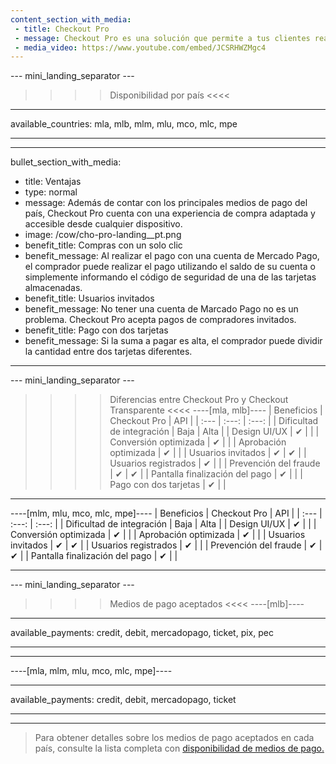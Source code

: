 ```yaml
---
content_section_with_media: 
 - title: Checkout Pro
 - message: Checkout Pro es una solución que permite a tus clientes realizar compras a través del formulario web de Mercado Pago. Al pagar con Checkout Pro, el comprador es dirigido a una página de Mercado Pago donde completará la transacción de manera segura y rápida y podrá pagar con los principales métodos de pago disponibles actualmente.
 - media_video: https://www.youtube.com/embed/JCSRHWZMgc4
---
```


--- mini_landing_separator ---

>>>> Disponibilidad por país <<<<
---
available_countries: mla, mlb, mlm, mlu, mco, mlc, mpe

---

---
bullet_section_with_media: 
 - title: Ventajas
 - type: normal
 - message: Además de contar con los principales medios de pago del país, Checkout Pro cuenta con una experiencia de compra adaptada y accesible desde cualquier dispositivo.
 - image: /cow/cho-pro-landing__pt.png
 - benefit_title: Compras con un solo clic
 - benefit_message: Al realizar el pago con una cuenta de Mercado Pago, el comprador puede realizar el pago utilizando el saldo de su cuenta o simplemente informando el código de seguridad de una de las tarjetas almacenadas.
 - benefit_title: Usuarios invitados
 - benefit_message: No tener una cuenta de Marcado Pago no es un problema. Checkout Pro acepta pagos de compradores invitados.
 - benefit_title: Pago con dos tarjetas
 - benefit_message: Si la suma a pagar es alta, el comprador puede dividir la cantidad entre dos tarjetas diferentes.
---

--- mini_landing_separator ---

>>>> Diferencias entre Checkout Pro y Checkout Transparente <<<<
----[mla, mlb]----
|      Beneficios                       | Checkout Pro | API |
| :--- | :---: | :---: |
| Dificultad de integración             | Baja | Alta |
| Design UI/UX                          | ✔ |   |
| Conversión optimizada                   | ✔ |   |
| Aprobación optimizada                   | ✔ |   |
| Usuarios invitados     			| ✔ | ✔ |
| Usuarios registrados     		| ✔ |   |
| Prevención del fraude                   | ✔ | ✔ |
| Pantalla finalización del pago      | ✔ |   |
| Pago con dos tarjetas            | ✔ |   |

------------

----[mlm, mlu, mco, mlc, mpe]----
|    Beneficios                         | Checkout Pro | API |
| :--- | :---: | :---: |
| Dificultad de integración             | Baja | Alta |
| Design UI/UX                          | ✔ |   |
| Conversión optimizada                  | ✔ |   |
| Aprobación optimizada                   | ✔ |   |
| Usuarios invitados      		| ✔ | ✔ |
| Usuarios registrados     		| ✔ |   |
| Prevención del fraude                   | ✔ | ✔ |
| Pantalla finalización del pago      | ✔ |   |

------------

--- mini_landing_separator ---

>>>> Medios de pago aceptados <<<<
----[mlb]----

---
available_payments: credit, debit, mercadopago, ticket, pix, pec

---
------------

----[mla, mlm, mlu, mco, mlc, mpe]----

---
available_payments: credit, debit, mercadopago, ticket

---
------------
> Para obtener detalles sobre los medios de pago aceptados en cada país, consulte la lista completa con [disponibilidad de medios de pago.](/developers/es/docs/sales-processing/payment-methods)